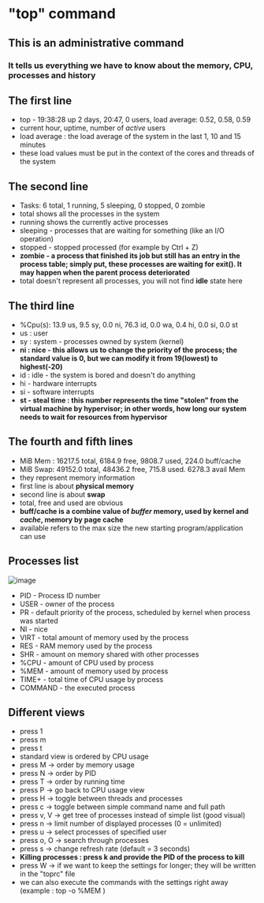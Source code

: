 # "top" command
## This is an administrative command
### It tells us everything we have to know about the memory, CPU, processes and history

## The first line
* top - 19:38:28 up 2 days, 20:47, 0 users, load average: 0.52, 0.58, 0.59
* current hour, uptime, number of _active_ users
* load average : the load average of the system in the last 1, 10 and 15 minutes
* these load values must be put in the context of the cores and threads of the system

## The second line
* Tasks: 6 total, 1 running, 5 sleeping, 0 stopped, 0 zombie
* total shows all the processes in the system
* running shows the currently active processes
* sleeping - processes that are waiting for something (like an I/O operation)
* stopped - stopped processed (for example by Ctrl + Z)
* **zombie - a process that finished its job but still has an entry in the process table;
             simply put, these processes are waiting for exit(). It may happen when the parent process deteriorated**
* total doesn't represent all processes, you will not find **idle** state here

## The third line
* %Cpu(s): 13.9 us, 9.5 sy, 0.0 ni, 76.3 id, 0.0 wa, 0.4 hi, 0.0 si, 0.0 st
* us : user
* sy : system - processes owned by system (kernel)
* **ni : nice - this allows us to change the priority of the process;
                the standard value is 0, but we can modify it from 19(lowest) to highest(-20)**
* id : idle - the system is bored and doesn't do anything
* hi - hardware interrupts
* si - software interrupts
* **st - steal time : this number represents the time "stolen" from the virtual machine by hypervisor;
                      in other words, how long our system needs to wait for resources from hypervisor**

## The fourth and fifth lines
* MiB Mem :  16217.5 total,   6184.9 free,   9808.7 used,    224.0 buff/cache
* MiB Swap:  49152.0 total,  48436.2 free,    715.8 used.   6278.3 avail Mem
* they represent memory information
* first line is about **physical memory**
* second line is about **swap**
* total, free and used are obvious
* **buff/cache is a combine value of _buffer_ memory, used by kernel and _cache_, memory by page cache**
* available refers to the max size the new starting program/application can use

## Processes list
![image](https://github.com/bogdandragosvasile/UTCN_summer_2023/assets/36898665/9bc80f72-3f30-49f1-8224-5debee24d200)
* PID - Process ID number
* USER - owner of the process
* PR - default priority of the process, scheduled by kernel when process was started
* NI - nice
* VIRT - total amount of memory used by the process
* RES - RAM memory used by the process
* SHR - amount on memory shared with other processes
* %CPU - amount of CPU used by process
* %MEM - amount of memory used by process
* TIME+ - total time of CPU usage by process
* COMMAND - the executed process

## Different views
* press 1
* press m
* press t
* standard view is ordered by CPU usage
* press M -> order by memory usage
* press N -> order by PID
* press T -> order by running time
* press P -> go back to CPU usage view
* press H -> toggle between threads and processes
* press c -> toggle between simple command name and full path
* press v, V -> get tree of processes instead of simple list (good visual)
* press n -> limit number of displayed processes (0 = unlimited)
* press u -> select processes of specified user
* press o, O -> search through processes
* press s -> change refresh rate (default = 3 seconds)
* **Killing processes : press k and provide the PID of the process to kill**
* press W -> if we want to keep the settings for longer; they will be written in the "toprc" file
* we can also execute the commands with the settings right away (example : top -o %MEM )
